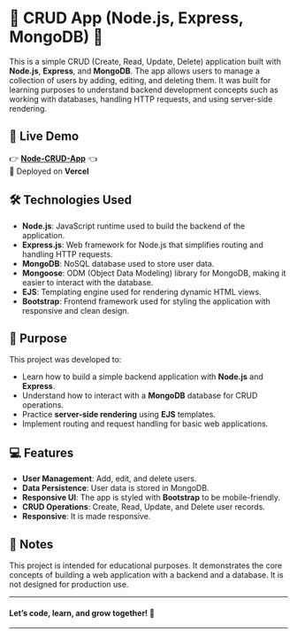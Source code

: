 # 🌟 CRUD App (Node.js, Express, MongoDB) 🌟

This is a simple CRUD (Create, Read, Update, Delete) application built with **Node.js**, **Express**, and **MongoDB**. The app allows users to manage a collection of users by adding, editing, and deleting them. It was built for learning purposes to understand backend development concepts such as working with databases, handling HTTP requests, and using server-side rendering.

## 🚀 Live Demo  
👉 **[Node-CRUD-App](node-crud-app-phi.vercel.app)** 👈  
🌱 Deployed on **Vercel**

## 🛠 Technologies Used

- **Node.js**: JavaScript runtime used to build the backend of the application.
- **Express.js**: Web framework for Node.js that simplifies routing and handling HTTP requests.
- **MongoDB**: NoSQL database used to store user data.
- **Mongoose**: ODM (Object Data Modeling) library for MongoDB, making it easier to interact with the database.
- **EJS**: Templating engine used for rendering dynamic HTML views.
- **Bootstrap**: Frontend framework used for styling the application with responsive and clean design.

## 🎯 Purpose

This project was developed to:
- Learn how to build a simple backend application with **Node.js** and **Express**.
- Understand how to interact with a **MongoDB** database for CRUD operations.
- Practice **server-side rendering** using **EJS** templates.
- Implement routing and request handling for basic web applications.

## 💻 Features

- **User Management**: Add, edit, and delete users.
- **Data Persistence**: User data is stored in MongoDB.
- **Responsive UI**: The app is styled with **Bootstrap** to be mobile-friendly.
- **CRUD Operations**: Create, Read, Update, and Delete user records.
- **Responsive**: It is made responsive.

## 📝 Notes

This project is intended for educational purposes. It demonstrates the core concepts of building a web application with a backend and a database. It is not designed for 
production use.

------------------------------------------

#### Let’s code, learn, and grow together! 🚀  

------------------------------------------
